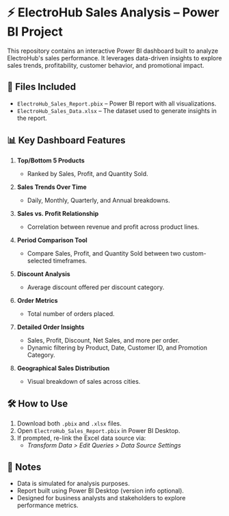 # ⚡ ElectroHub Sales Analysis – Power BI Project

This repository contains an interactive Power BI dashboard built to analyze ElectroHub's sales performance. It leverages data-driven insights to explore sales trends, profitability, customer behavior, and promotional impact.

## 📁 Files Included
- `ElectroHub_Sales_Report.pbix` – Power BI report with all visualizations.
- `ElectroHub_Sales_Data.xlsx` – The dataset used to generate insights in the report.

## 📊 Key Dashboard Features

1. **Top/Bottom 5 Products**
   - Ranked by Sales, Profit, and Quantity Sold.

2. **Sales Trends Over Time**
   - Daily, Monthly, Quarterly, and Annual breakdowns.

3. **Sales vs. Profit Relationship**
   - Correlation between revenue and profit across product lines.

4. **Period Comparison Tool**
   - Compare Sales, Profit, and Quantity Sold between two custom-selected timeframes.

5. **Discount Analysis**
   - Average discount offered per discount category.

6. **Order Metrics**
   - Total number of orders placed.

7. **Detailed Order Insights**
   - Sales, Profit, Discount, Net Sales, and more per order.
   - Dynamic filtering by Product, Date, Customer ID, and Promotion Category.

8. **Geographical Sales Distribution**
   - Visual breakdown of sales across cities.

## 🛠️ How to Use
1. Download both `.pbix` and `.xlsx` files.
2. Open `ElectroHub_Sales_Report.pbix` in Power BI Desktop.
3. If prompted, re-link the Excel data source via:
   - *Transform Data > Edit Queries > Data Source Settings*

## 📌 Notes
- Data is simulated for analysis purposes.
- Report built using Power BI Desktop (version info optional).
- Designed for business analysts and stakeholders to explore performance metrics.
